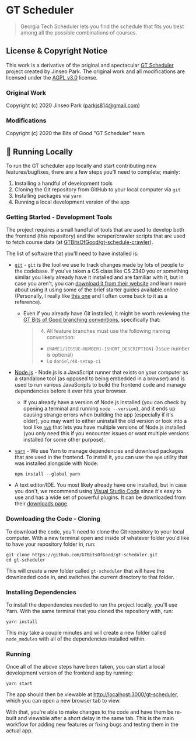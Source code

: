 # GT Scheduler
> Georgia Tech Scheduler lets you find the schedule that fits you best among all the possible combinations of courses.

## License & Copyright Notice

This work is a derivative of the original and spectacular [GT Scheduler](https://github.com/64json/gt-scheduler) project created by Jinseo Park. The original work and all modifications are licensed under the [AGPL v3.0](https://github.com/64json/gt-scheduler/blob/master/LICENSE) license.

### Original Work

Copyright (c) 2020 Jinseo Park (parkjs814@gmail.com)

### Modifications

Copyright (c) 2020 the Bits of Good "GT Scheduler" team

## 🚀 Running Locally

To run the GT scheduler app locally and start contributing new features/bugfixes, there are a few steps you'll need to complete; mainly:

1. Installing a handful of development tools
2. Cloning the Git repository from GitHub to your local computer via `git`
3. Installing packages via `yarn`
4. Running a local development version of the app

### Getting Started - Development Tools

The project requires a small handful of tools that are used to develop both the frontend (this repository) and the scraper/crawler scripts that are used to fetch course data (at [GTBitsOfGood/gt-schedule-crawler](https://github.com/GTBitsOfGood/gt-schedule-crawler)).

The list of software that you'll need to have installed is:

- [`git`](https://git-scm.com/) - `git` is the tool we use to track changes made by lots of people to the codebase. If you've taken a CS class like CS 2340 you or something similar you likely already have it installed and are familiar with it, but in case you aren't, you can [download it from their website](https://git-scm.com/downloads) and learn more about using it using some of the brief starter guides available online (Personally, I really like [this one](https://rogerdudler.github.io/git-guide/) and I often come back to it as a reference).
  - Even if you already have Git installed, it might be worth reviewing the [GT Bits of Good branching conventions](https://www.notion.so/Branch-Conventions-fa4d056e31bd4242a2d0ffee959de92d), specifically that:
    > 4. All feature branches must use the following naming convention:
    >  - `[NAME]/[ISSUE-NUMBER]-[SHORT_DESCRIPTION]` (Issue number is optional)
    >  - i.e `daniel/48-setup-ci`
- [Node.js](https://nodejs.org/en/) - Node.js is a JavaScript runner that exists on your computer as a standalone tool (as opposed to being embedded in a browser) and is used to run various JavaScripts to build the frontend code and manage dependencies before it ever hits your browser.
  - If you already have a version of Node.js installed (you can check by opening a terminal and running `node --version`), and it ends up causing strange errors when building the app (especially if it's older), you may want to either uninstall the old version or look into a tool like [`nvm`](https://github.com/nvm-sh/nvm) that lets you have multiple versions of Node.js installed (you only need this if you encounter issues or want multiple versions installed for some other purpose).
- [`yarn`](https://classic.yarnpkg.com/en/docs/install/) - We use Yarn to manage dependencies and download packages that are used in the frontend. To install it, you can use the `npm` utility that was installed alongside with Node:

  ~~~
  npm install --global yarn
  ~~~
- A text editor/IDE. You most likely already have one installed, but in case you don't, we recommend using [Visual Studio Code](https://code.visualstudio.com/) since it's easy to use and has a wide set of powerful plugins. It can be downloaded from their [downloads page](https://code.visualstudio.com/Download).

### Downloading the Code - Cloning

To download the code, you'll need to clone the Git repository to your local computer. With a new terminal open and inside of whatever folder you'd like to have your repository folder in, run:

```
git clone https://github.com/GTBitsOfGood/gt-scheduler.git
cd gt-scheduler
```

This will create a new folder called `gt-scheduler` that will have the downloaded code in, and switches the current directory to that folder.

### Installing Dependencies

To install the dependencies needed to run the project locally, you'll use Yarn. With the same terminal that you cloned the repository with, run:

```
yarn install
```

This may take a couple minutes and will create a new folder called `node_modules` with all of the dependencies installed within.

### Running

Once all of the above steps have been taken, you can start a local development version of the frontend app by running:

```
yarn start
```

The app should then be viewable at [http://localhost:3000/gt-scheduler](http://localhost:3000/gt-scheduler), which you can open a new browser tab to view.

With that, you're able to make changes to the code and have them be re-built and viewable after a short delay in the same tab. This is the main workflow for adding new features or fixing bugs and testing them in the actual app.
